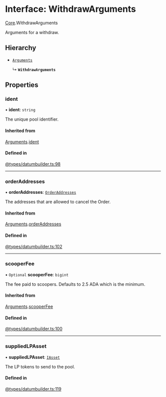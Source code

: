 # Interface: WithdrawArguments

[Core](../modules/Core.md).WithdrawArguments

Arguments for a withdraw.

## Hierarchy

- [`Arguments`](Core.Arguments.md)

  ↳ **`WithdrawArguments`**

## Properties

### ident

• **ident**: `string`

The unique pool identifier.

#### Inherited from

[Arguments](Core.Arguments.md).[ident](Core.Arguments.md#ident)

#### Defined in

[@types/datumbuilder.ts:98](https://github.com/SundaeSwap-finance/sundae-sdk/blob/main/packages/core/src/@types/datumbuilder.ts#L98)

___

### orderAddresses

• **orderAddresses**: [`OrderAddresses`](../modules/Core.md#orderaddresses)

The addresses that are allowed to cancel the Order.

#### Inherited from

[Arguments](Core.Arguments.md).[orderAddresses](Core.Arguments.md#orderaddresses)

#### Defined in

[@types/datumbuilder.ts:102](https://github.com/SundaeSwap-finance/sundae-sdk/blob/main/packages/core/src/@types/datumbuilder.ts#L102)

___

### scooperFee

• `Optional` **scooperFee**: `bigint`

The fee paid to scoopers. Defaults to 2.5 ADA which is the minimum.

#### Inherited from

[Arguments](Core.Arguments.md).[scooperFee](Core.Arguments.md#scooperfee)

#### Defined in

[@types/datumbuilder.ts:100](https://github.com/SundaeSwap-finance/sundae-sdk/blob/main/packages/core/src/@types/datumbuilder.ts#L100)

___

### suppliedLPAsset

• **suppliedLPAsset**: [`IAsset`](Core.IAsset.md)

The LP tokens to send to the pool.

#### Defined in

[@types/datumbuilder.ts:119](https://github.com/SundaeSwap-finance/sundae-sdk/blob/main/packages/core/src/@types/datumbuilder.ts#L119)
